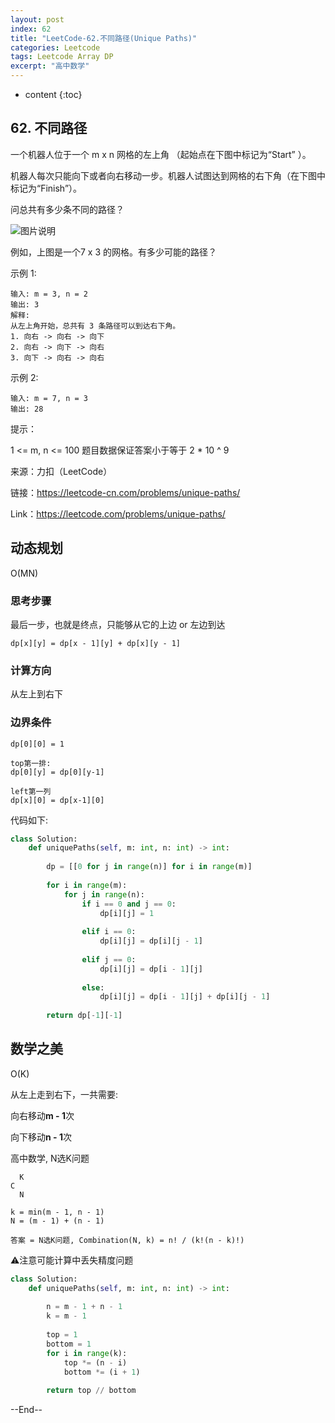 ```yaml
---
layout: post
index: 62
title: "LeetCode-62.不同路径(Unique Paths)"
categories: Leetcode
tags: Leetcode Array DP
excerpt: "高中数学"
---
```


* content
{:toc}

## 62. 不同路径

一个机器人位于一个 m x n 网格的左上角 （起始点在下图中标记为“Start” ）。

机器人每次只能向下或者向右移动一步。机器人试图达到网格的右下角（在下图中标记为“Finish”）。

问总共有多少条不同的路径？

![图片说明]({{site.static}}/images/leetcode-algorithm-62.png)

例如，上图是一个7 x 3 的网格。有多少可能的路径？

示例 1:

```
输入: m = 3, n = 2
输出: 3
解释:
从左上角开始，总共有 3 条路径可以到达右下角。
1. 向右 -> 向右 -> 向下
2. 向右 -> 向下 -> 向右
3. 向下 -> 向右 -> 向右
```

示例 2:

```
输入: m = 7, n = 3
输出: 28
```

提示：

1 <= m, n <= 100
题目数据保证答案小于等于 2 * 10 ^ 9

来源：力扣（LeetCode）

链接：https://leetcode-cn.com/problems/unique-paths/

Link：https://leetcode.com/problems/unique-paths/

## 动态规划

O(MN)

### 思考步骤

最后一步，也就是终点，只能够从它的上边 or 左边到达

```
dp[x][y] = dp[x - 1][y] + dp[x][y - 1]
```

### 计算方向

从左上到右下

### 边界条件

```
dp[0][0] = 1

top第一排:
dp[0][y] = dp[0][y-1]

left第一列
dp[x][0] = dp[x-1][0]
```

代码如下:

```python
class Solution:
    def uniquePaths(self, m: int, n: int) -> int:
        
        dp = [[0 for j in range(n)] for i in range(m)]
        
        for i in range(m):
            for j in range(n):
                if i == 0 and j == 0:
                    dp[i][j] = 1
                    
                elif i == 0:
                    dp[i][j] = dp[i][j - 1]
                    
                elif j == 0:
                    dp[i][j] = dp[i - 1][j]
                    
                else:
                    dp[i][j] = dp[i - 1][j] + dp[i][j - 1]
                    
        return dp[-1][-1]
```

## 数学之美

O(K)

从左上走到右下，一共需要:

向右移动**m - 1**次

向下移动**n - 1**次

高中数学, N选K问题

```
  K
C
  N

k = min(m - 1, n - 1)
N = (m - 1) + (n - 1)

答案 = N选K问题, Combination(N, k) = n! / (k!(n - k)!)
```

⚠️注意可能计算中丢失精度问题

```python
class Solution:
    def uniquePaths(self, m: int, n: int) -> int:
        
        n = m - 1 + n - 1
        k = m - 1
        
        top = 1
        bottom = 1
        for i in range(k):
            top *= (n - i)
            bottom *= (i + 1)
            
        return top // bottom
```

--End--